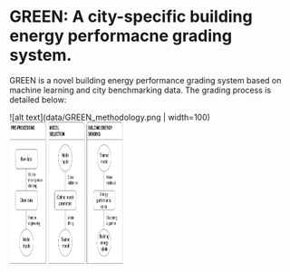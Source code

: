 # GREEN: A city-specific building energy performacne grading system.

GREEN is a novel building energy performance grading system based on machine learning and city benchmarking data. The grading process is detailed below:

![alt text](data/GREEN_methodology.png | width=100)
<img src="data/GREEN_methodology.png" alt="alt text" width="200" height="250">

